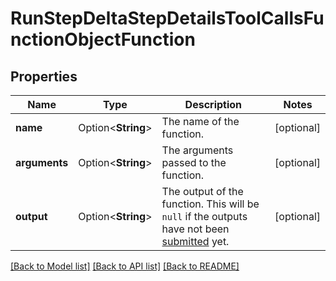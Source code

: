 # RunStepDeltaStepDetailsToolCallsFunctionObjectFunction

## Properties

Name | Type | Description | Notes
------------ | ------------- | ------------- | -------------
**name** | Option<**String**> | The name of the function. | [optional]
**arguments** | Option<**String**> | The arguments passed to the function. | [optional]
**output** | Option<**String**> | The output of the function. This will be `null` if the outputs have not been [submitted](https://platform.openai.com/docs/api-reference/runs/submitToolOutputs) yet. | [optional]

[[Back to Model list]](../README.md#documentation-for-models) [[Back to API list]](../README.md#documentation-for-api-endpoints) [[Back to README]](../README.md)


